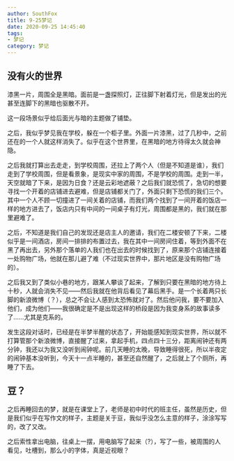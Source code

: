```yaml
---
author: SouthFox
title: 9-25梦记
date: 2020-09-25 14:45:40
tags: 
- 梦记
category: 梦记
---
```


## 没有火的世界

漆黑一片，周围全是黑暗。面前是一盏探照灯，正往脚下射着灯光，但是发出的光甚至连脚下的黑暗也驱散不开。

这一段场景似乎给后面光与暗的主题做了铺垫。

<!--more-->

之后，我似乎梦见我在学校，躲在一个柜子里。外面一片漆黑，过了几秒中，之前还在的一个人就这样消失了。似乎在这个世界里，在黑暗的地方待得太久就会神隐。

之后我就打算出去走走，到学校周围，还拉上了两个人（但是不知道是谁），我们走到了学校周围，但是看景象，是现实中家的周围，不是学校的周围。走到一半，天空就暗了下来，是因为日食？还是云彩地遮蔽？之后我们就恐慌了，急切的想要寻找一个开着的店铺进去避难，但是店铺都关门了，外面只剩下恐慌的我们三个。其中一个人不顾一切撞进了一间关着的店铺，而我们两个找到了一间开着的饭店一样的地方进去了，饭店内只有中间的一间桌子有灯光，周围都是黑的，我们就在那里避难了。

之后，不知道是我们自己的发现还是店主人的邀请，我们在二楼安顿了下来，二楼似乎是一间酒店，房间一排排的布置过去，我在其中一间房间住着，等到外面不在黑了再出去，另外那个落单的人我们也在出去的时候找到了，原来那个店铺连接着一处购物广场，他就在那儿避了难（不过现实世界中，那片地区是没有购物广场的）。

之后我又到了类似小巷的地方，跟某人攀谈了起来，了解到只要在黑暗的地方待上十秒，人就会消失不见——然后我就在他背后看见了幕后黑手。是一个长着两只长脚的新浪微博（？），总之不会让人感到太恐怖就对了。然后他问我，要不要加入他们，成为他们——我很确定是不是出现这样的桥段是因为我变身系的故事读多了……尤其是克系的。

发生这段对话时，已经是在半梦半醒的状态了，开始能感知到现实世界，所以就不打算管那个新浪微博，直接醒了过来，拿起手机，四点四十三分，距离闹钟还有两分钟，我还以为我又没听到闹钟呢。前几天睡的太晚，导致睡得很死，所以半夜定的闹钟基本没听到，今天十一点半睡的，甚至还自然醒了，之后就上了个厕所，再睡了下去。



## 豆？

之后再睡回去的梦，就是在课堂上了，老师是初中时代的班主任，虽然是历史，但是我们似乎在写作文的样子，主题是关于豆，我似乎没怎么主意的样子，涂涂写写的，改了又改。

之后索性拿出电脑，往桌上一摆，用电脑写了起来（?），写了一些，被周围的人看见，吐槽到，那么小的字体，真是近视眼？